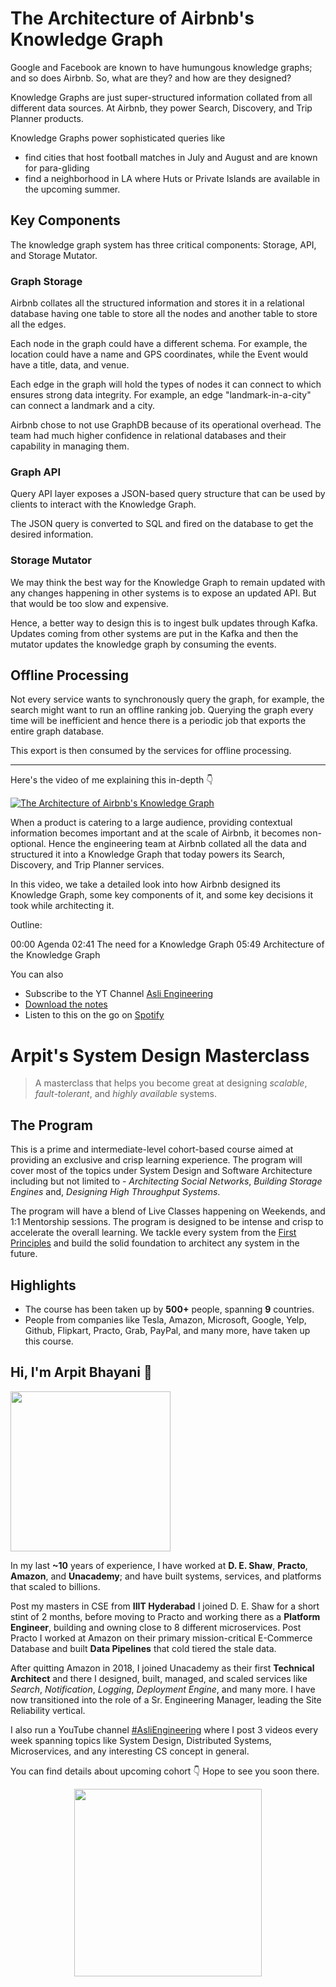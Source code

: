 The Architecture of Airbnb's Knowledge Graph
===


Google and Facebook are known to have humungous knowledge graphs; and so does Airbnb. So, what are they? and how are they designed?

Knowledge Graphs are just super-structured information collated from all different data sources. At Airbnb, they power Search, Discovery, and Trip Planner products.

Knowledge Graphs power sophisticated queries like

- find cities that host football matches in July and August and are known for para-gliding
- find a neighborhood in LA where Huts or Private Islands are available in the upcoming summer.

## Key Components

The knowledge graph system has three critical components: Storage, API, and Storage Mutator.

### Graph Storage

Airbnb collates all the structured information and stores it in a relational database having one table to store all the nodes and another table to store all the edges.

Each node in the graph could have a different schema. For example, the location could have a name and GPS coordinates, while the Event would have a title, data, and venue.

Each edge in the graph will hold the types of nodes it can connect to which ensures strong data integrity. For example, an edge "landmark-in-a-city" can connect a landmark and a city.

Airbnb chose to not use GraphDB because of its operational overhead. The team had much higher confidence in relational databases and their capability in managing them.

### Graph API

Query API layer exposes a JSON-based query structure that can be used by clients to interact with the Knowledge Graph.

The JSON query is converted to SQL and fired on the database to get the desired information.

### Storage Mutator

We may think the best way for the Knowledge Graph to remain updated with any changes happening in other systems is to expose an updated API. But that would be too slow and expensive.

Hence, a better way to design this is to ingest bulk updates through Kafka. Updates coming from other systems are put in the Kafka and then the mutator updates the knowledge graph by consuming the events.

## Offline Processing

Not every service wants to synchronously query the graph, for example, the search might want to run an offline ranking job. Querying the graph every time will be inefficient and hence there is a periodic job that exports the entire graph database.

This export is then consumed by the services for offline processing.
<hr />


<p>Here's the video of me explaining this in-depth 👇‍</p>

[![The Architecture of Airbnb's Knowledge Graph](https://i.ytimg.com/vi/7xKgQmqkfD0/mqdefault.jpg)](https://www.youtube.com/watch?v=7xKgQmqkfD0)

When a product is catering to a large audience, providing contextual information becomes important and at the scale of Airbnb, it becomes non-optional. Hence the engineering team at Airbnb collated all the data and structured it into a Knowledge Graph that today powers its Search, Discovery, and Trip Planner services.

In this video, we take a detailed look into how Airbnb designed its Knowledge Graph, some key components of it, and some key decisions it took while architecting it.

Outline:

00:00 Agenda
02:41 The need for a Knowledge Graph
05:49 Architecture of the Knowledge Graph

You can also
 - Subscribe to the YT Channel [Asli Engineering](https://youtube.com/c/ArpitBhayani)
 - [Download the notes](https://drive.google.com/file/d/17Az1C3sESXA0jGPqmcJWjk2GOwSi12Kf/view?usp=sharing)
 - Listen to this on the go on [Spotify](https://open.spotify.com/show/7qMoamm2iZQrsPVm6IQLoD)

# Arpit's System Design Masterclass

> A masterclass that helps you become great at designing _scalable_, _fault-tolerant_, and _highly available_ systems.

## The Program

This is a prime and intermediate-level cohort-based course aimed at providing an exclusive and crisp learning experience. The program will cover most of the topics under System Design and Software Architecture including but not limited to - _Architecting Social Networks_, _Building Storage Engines_ and, _Designing High Throughput Systems_.

The program will have a blend of Live Classes happening on Weekends, and 1:1 Mentorship sessions. The program is designed to be intense and crisp to accelerate the overall learning. We tackle every system from the [First Principles](https://en.wikipedia.org/wiki/First_principle) and build the solid foundation to architect any system in the future.


## Highlights

 - The course has been taken up by __500+__ people, spanning __9__ countries.
 - People from companies like Tesla, Amazon, Microsoft, Google, Yelp, Github, Flipkart, Practo, Grab, PayPal, and many more, have taken up this course.


## Hi, I'm Arpit Bhayani 👋

<img width="256px" src="https://arpitbhayani.me/static/img/arpit.jpg" />

In my last **~10** years of experience, I have worked at **D. E. Shaw**, **Practo**, **Amazon**, and **Unacademy**; and have built systems, services, and platforms that scaled to billions.

Post my masters in CSE from **IIIT Hyderabad** I joined D. E. Shaw for a short stint of 2 months, before moving to Practo and working there as a **Platform Engineer**, building and owning close to 8 different microservices. Post Practo I worked at Amazon on their primary mission-critical E-Commerce Database and built **Data Pipelines** that cold tiered the stale data.

After quitting Amazon in 2018, I joined Unacademy as their first **Technical Architect** and there I designed, built, managed, and scaled services like _Search_, _Notification_, _Logging_, _Deployment Engine_, and many more. I have now transitioned into the role of a Sr. Engineering Manager, leading the Site Reliability vertical.

I also run a YouTube channel [#AsliEngineering](https://www.youtube.com/c/ArpitBhayani) where I post 3 videos every week spanning topics like System Design, Distributed Systems, Microservices, and any interesting CS concept in general.

You can find details about upcoming cohort 👇‍ Hope to see you soon there.

<center>
<a target="_blank" href="https://arpitbhayani.me/masterclass">
<img src="https://user-images.githubusercontent.com/4745789/137859181-d4499cf4-ce65-4466-8b88-a078ece0f081.PNG" width="300px" />
</a>
</center>